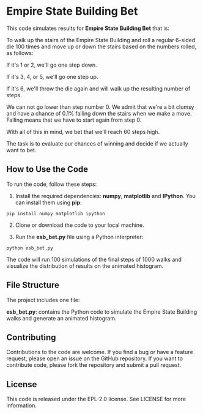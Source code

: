 # Empire State Building Bet

This code simulates results for **Empire State Building Bet** that is:

To walk up the stairs of the Empire State Building and roll a regular 6-sided die 100 times and move up or down the stairs based on the numbers rolled, as follows:

If it's 1 or 2, we'll go one step down.

If it's 3, 4, or 5, we'll go one step up.

If it's 6, we'll throw the die again and will walk up the resulting number of steps.

We can not go lower than step number 0. We admit that we're a bit clumsy and have a chance of 0.1% falling down the stairs when we make a move. Falling means that we have to start again from step 0.

With all of this in mind, we bet that we'll reach 60 steps high.

The task is to evaluate our chances of winning and decide if we actually want to bet.

## How to Use the Code
To run the code, follow these steps:

1. Install the required dependencies: **numpy**, **matplotlib** and **IPython**. You can install them using **pip**:
```
pip install numpy matplotlib ipython
```

2. Clone or download the code to your local machine.

3. Run the **esb_bet.py** file using a Python interpreter:
```
python esb_bet.py
```
The code will run 100 simulations of the final steps of 1000 walks and visualize the distribution of results on the animated histogram.

## File Structure
The project includes one file:

**esb_bet.py**: contains the Python code to simulate the Empire State Building walks and generate an animated histogram.

## Contributing
Contributions to the code are welcome. If you find a bug or have a feature request, please open an issue on the GitHub repository. If you want to contribute code, please fork the repository and submit a pull request.

## License
This code is released under the EPL-2.0 license. See LICENSE for more information.
